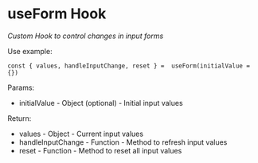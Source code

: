 # useForm Hook

*Custom Hook to control changes in input forms*

Use example:
```
const { values, handleInputChange, reset } =  useForm(initialValue = {})
```

Params:
* initialValue - Object (optional) - Initial input values

Return:
* values - Object - Current input values
* handleInputChange - Function - Method to refresh input values
* reset - Function - Method to reset all input values

